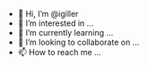 - 👋 Hi, I’m @igiller
- 👀 I’m interested in ...
- 🌱 I’m currently learning ...
- 💞️ I’m looking to collaborate on ...
- 📫 How to reach me ...

<!---
igiller/igiller is a ✨ special ✨ repository because its `README.md` (this file) appears on your GitHub profile.
You can click the Preview link to take a look at your changes.
--->
